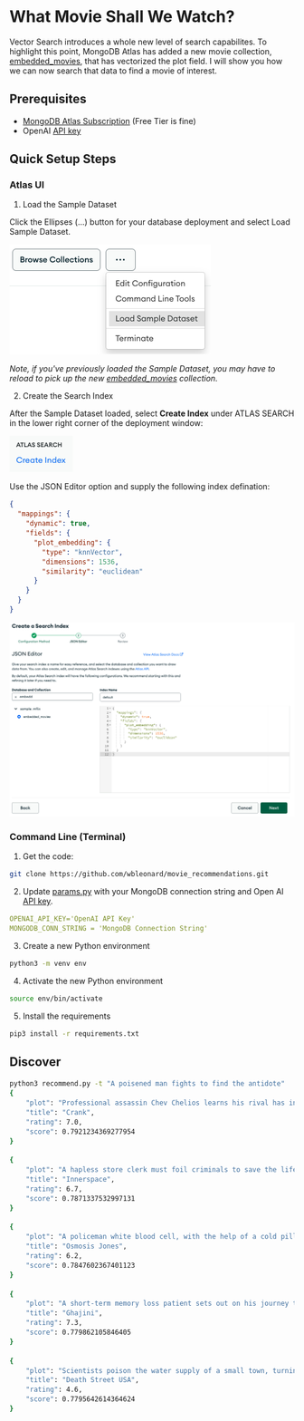 # What Movie Shall We Watch?

Vector Search introduces a whole new level of search capabilites. To highlight this point, MongoDB Atlas has added a new movie collection, [embedded_movies](https://www.mongodb.com/docs/atlas/sample-data/sample-mflix/#sample_mflix.embedded_movies), that has vectorized the plot field.  I will show you how we can now search that data to find a movie of interest.

## Prerequisites
* [MongoDB Atlas Subscription](https://cloud.mongodb.com/) (Free Tier is fine)
* OpenAI [API key](https://platform.openai.com/account/api-keys)

## Quick Setup Steps

### Atlas UI
1. Load the Sample Dataset

Click the Ellipses (...) button for your database deployment and select Load Sample Dataset.

![](./images/load-sample-dataset.png)

_Note, if you've previously loaded the Sample Dataset, you may have to reload to pick up the new [embedded_movies](https://www.mongodb.com/docs/atlas/sample-data/sample-mflix/#sample_mflix.embedded_movies) collection._

2. Create the Search Index

After the Sample Dataset loaded, select **Create Index** under ATLAS SEARCH in the lower right corner of the deployment window:

![](./images/create-index.png)

Use the JSON Editor option and supply the following index defination: 

```json
{
  "mappings": {
    "dynamic": true,
    "fields": {
      "plot_embedding": {
        "type": "knnVector",
        "dimensions": 1536,
        "similarity": "euclidean"
      }
    }
  }
}
```

![](./images/create-index2.png)

### Command Line (Terminal)

1. Get the code:
```zsh
git clone https://github.com/wbleonard/movie_recommendations.git
```
2. Update [params.py](params.py) with your MongoDB connection string and Open AI [API key](https://platform.openai.com/account/api-keys).
```yaml
OPENAI_API_KEY='OpenAI API Key'
MONGODB_CONN_STRING = 'MongoDB Connection String'
```
3. Create a new Python environment
```zsh
python3 -m venv env
```
4. Activate the new Python environment
```zsh
source env/bin/activate
```
5. Install the requirements
```zsh
pip3 install -r requirements.txt
```
## Discover
```zsh
python3 recommend.py -t "A poisened man fights to find the antidote"                                                                         
{
    "plot": "Professional assassin Chev Chelios learns his rival has injected him with a poison that will kill him if his heart rate drops.",
    "title": "Crank",
    "rating": 7.0,
    "score": 0.7921234369277954
} 

{
    "plot": "A hapless store clerk must foil criminals to save the life of the man who, miniaturized in a secret experiment, was accidentally injected into him.",
    "title": "Innerspace",
    "rating": 6.7,
    "score": 0.7871337532997131
} 

{
    "plot": "A policeman white blood cell, with the help of a cold pill, must stop a deadly virus from destroying the human they live in, Frank.",
    "title": "Osmosis Jones",
    "rating": 6.2,
    "score": 0.7847602367401123
} 

{
    "plot": "A short-term memory loss patient sets out on his journey to avenge the death of his beloved girl.",
    "title": "Ghajini",
    "rating": 7.3,
    "score": 0.779862105846405
} 

{
    "plot": "Scientists poison the water supply of a small town, turning the residents into homicidal maniacs who kill each other and anybody who passes through.",
    "title": "Death Street USA",
    "rating": 4.6,
    "score": 0.7795642614364624
} 

```